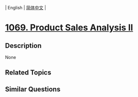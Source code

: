 
| English | [简体中文](README.md) |
# [1069. Product Sales Analysis II](https://leetcode-cn.com/problems/product-sales-analysis-ii/)
## Description
None
## Related Topics

## Similar Questions


